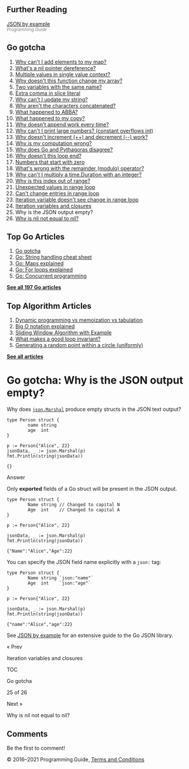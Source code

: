 <span class="underline"></span>

<span class="underline"></span>

Further Reading
---------------

[JSON by example](json-example.html)  
<span style="color: grey; font-style: italic; font-size: smaller">Programming.Guide</span>

Go gotcha
---------

1.  [Why can't I add elements to my map?](gotcha-assignment-entry-nil-map.html)
2.  [What's a nil pointer dereference?](gotcha-nil-pointer-dereference.html)
3.  [Multiple values in single value context?](gotcha-multiple-value-sinlge-value-context.html)
4.  [Why doesn't this function change my array?](gotcha-function-doesnt-change-array.html)
5.  [Two variables with the same name?](gotcha-shadowing-variables.html)
6.  [Extra comma in slice literal](gotcha-missing-comma-slice-array-map-literal.html)
7.  [Why can't I update my string?](gotcha-strings-are-immutable.html)
8.  [Why aren't the characters concatenated?](gotcha-concatenate-rune-string.html)
9.  [What happened to ABBA?](gotcha-trim-string.html)
10. [What happened to my copy?](gotcha-copy-missing.html)
11. [Why doesn't append work every time?](gotcha-append.html)
12. [Why can't I print large numbers? (constant overflows int)](gotcha-constant-overflows-int.html)
13. [Why doesn't increment (++) and decrement (--) work?](gotcha-increment-decrement-statement.html)
14. [Why is my computation wrong?](gotcha-operator-precedence.html)
15. [Why does Go and Pythagoras disagree?](gotcha-bitwise-operators.html)
16. [Why doesn't this loop end?](gotcha-integer-overflow-wrap-around.html)
17. [Numbers that start with zero](gotcha-octal-decimal-hexadecimal-literal.html)
18. [What's wrong with the remainder (modulo) operator?](gotcha-remainder-modulo-operator.html)
19. [Why can't I multiply a time.Duration with an integer?](gotcha-multiply-duration-integer.html)
20. [Why is this index out of range?](gotcha-index-out-of-range.html)
21. [Unexpected values in range loop](gotcha-unexpected-values-range.html)
22. [Can't change entries in range loop](gotcha-change-value-range.html)
23. [Iteration variable doesn't see change in range loop](gotcha-range-copy-array.html)
24. [Iteration variables and closures](gotcha-data-race-closure.html)
25. Why is the JSON output empty?
26. [Why is nil not equal to nil?](gotcha-why-nil-error-not-equal-nil.html)

<span class="underline"></span>

Top Go Articles
---------------

1.  [Go gotcha](go-gotcha.html)
2.  [Go: String handling cheat sheet](string-functions-reference-cheat-sheet.html)
3.  [Go: Maps explained](maps-explained.html)
4.  [Go: For loops explained](for-loop.html)
5.  [Go: Concurrent programming](go-concurrency-tutorial.html)

[**See all 197 Go articles**](index.html)

Top Algorithm Articles
----------------------

1.  [Dynamic programming vs memoization vs tabulation](../dynamic-programming-vs-memoization-vs-tabulation.html)
2.  [Big O notation explained](../big-o-notation-explained.html)
3.  [Sliding Window Algorithm with Example](../sliding-window-example.html)
4.  [What makes a good loop invariant?](../what-makes-a-good-loop-invariant.html)
5.  [Generating a random point within a circle (uniformly)](../random-point-within-circle.html)

[**See all articles**](../index.html)

Go gotcha: Why is the JSON output empty?
========================================

Why does [`json.Marshal`](https://golang.org/pkg/encoding/json/#Marshal) produce empty structs in the JSON text output?

    type Person struct {
            name string
            age  int
    }

    p := Person{"Alice", 22}
    jsonData, _ := json.Marshal(p)
    fmt.Println(string(jsonData))

    {}

Answer

Only **exported** fields of a Go struct will be present in the JSON output.

    type Person struct {
            Name string // Changed to capital N
            Age  int    // Changed to capital A
    }

    p := Person{"Alice", 22}

    jsonData, _ := json.Marshal(p)
    fmt.Println(string(jsonData))

    {"Name":"Alice","Age":22}

You can specify the JSON field name explicitly with a `json:` tag:

    type Person struct {
            Name string `json:"name"`
            Age  int    `json:"age"`
    }

    p := Person{"Alice", 22}

    jsonData, _ := json.Marshal(p)
    fmt.Println(string(jsonData))

    {"name":"Alice","age":22}

See [JSON by example](json-example.html) for an extensive guide to the Go JSON library.

<a href="gotcha-data-race-closure.html" class="prev"></a>

« Prev

Iteration variables and closures

[](go-gotcha.html#toc)

TOC

Go gotcha

25 of 26

<a href="gotcha-why-nil-error-not-equal-nil.html" class="next"></a>

Next »

Why is nil not equal to nil?

Comments
--------

Be the first to comment!

© 2016–2021 Programming.Guide, [Terms and Conditions](../terms-and-conditions.html)
